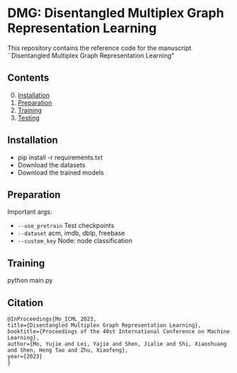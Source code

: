 # DMG: Disentangled Multiplex Graph Representation Learning 

This repository contains the reference code for the manuscript ``Disentangled Multiplex Graph Representation Learning" 

## Contents

0. [Installation](#installation)
0. [Preparation](#Preparation)
0. [Training](#train)
0. [Testing](#test)

## Installation
* pip install -r requirements.txt 
* Download the datasets
* Download the trained models

## Preparation
Important args:
* `--use_pretrain` Test checkpoints
* `--dataset` acm, imdb, dblp, freebase
* `--custom_key` Node: node classification

## Training
python main.py

## Citation
```shell
@InProceedings{Mo_ICML_2023, 
title={Disentangled Multiplex Graph Representation Learning}, 
booktitle={Proceedings of the 40st International Conference on Machine Learning}, 
author={Mo, Yujie and Lei, Yajie and Shen, Jialie and Shi, Xiaoshuang and Shen, Heng Tao and Zhu, Xiaofeng},
year={2023}
}
```
